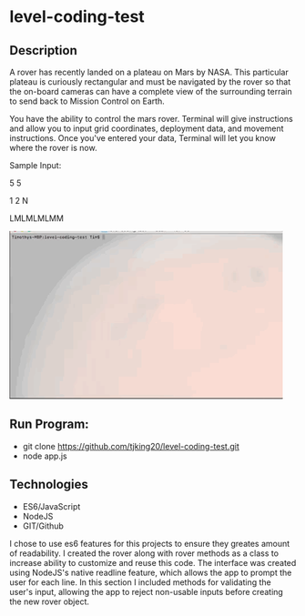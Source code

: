 # level-coding-test


## Description
 A rover has recently landed on a plateau on Mars by NASA.  This particular plateau is curiously rectangular and must be navigated by the rover so that the on-board cameras can have a complete view of the surrounding terrain to send back to Mission Control on Earth.

 You have the ability to control the mars rover. Terminal will give instructions and allow you to input grid coordinates, deployment data, and movement instructions. Once you've entered your data, Terminal will let you know where the rover is now. 

 Sample Input:

 5 5

 1 2 N
 
 LMLMLMLMM

!["gif of mars rover app"](rover-test.gif)

## Run Program:

- git clone https://github.com/tjking20/level-coding-test.git
- node app.js 


## Technologies

- ES6/JavaScript
- NodeJS
- GIT/Github

I chose to use es6 features for this projects to ensure they greates amount of readability. I created the rover along with rover methods as a class to increase ability to customize and reuse this code. The interface was created using NodeJS's native readline feature, which allows the app to prompt the user for each line. In this section I included methods for validating the user's input, allowing the app to reject non-usable inputs before creating the new rover object. 